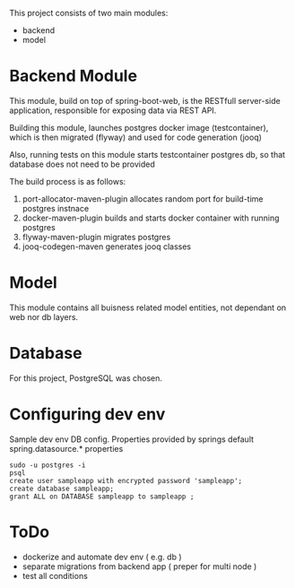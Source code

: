 This project consists of two main modules:

- backend
- model


# Backend Module
This module, build on top of spring-boot-web, is the RESTfull server-side application, responsible for exposing data via REST API.

Building this module, launches postgres docker image (testcontainer), which is then migrated (flyway) and used for code generation (jooq) 

Also, running tests on this module starts testcontainer postgres db, so that database does not need to be provided 

The build process is as follows:
1. port-allocator-maven-plugin allocates random port for build-time postgres instnace
2. docker-maven-plugin builds and starts docker container with running postgres
3. flyway-maven-plugin migrates postgres
4. jooq-codegen-maven generates jooq classes

# Model
This module contains all buisness related model entities, not dependant on web nor db layers.

# Database
For this project, PostgreSQL was chosen.

# Configuring dev env

Sample dev env DB config. Properties provided by springs default spring.datasource.* properties

```shell script
sudo -u postgres -i
psql
create user sampleapp with encrypted password 'sampleapp';
create database sampleapp;
grant ALL on DATABASE sampleapp to sampleapp ;
```

# ToDo 
- dockerize and automate dev env ( e.g. db )
- separate migrations from backend app ( preper for multi node ) 
- test all conditions